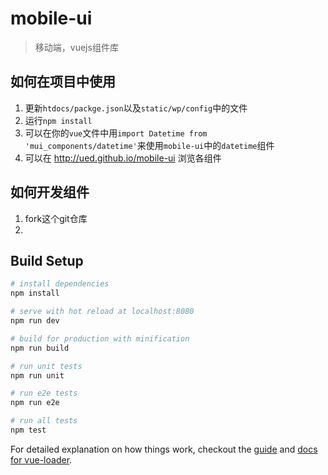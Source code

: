 # mobile-ui

> 移动端，vuejs组件库

## 如何在项目中使用

1. 更新`htdocs/packge.json`以及`static/wp/config`中的文件
2. 运行`npm install`
3. 可以在你的`vue`文件中用`import Datetime from 'mui_components/datetime'`来使用`mobile-ui`中的`datetime`组件
4. 可以在 http://ued.github.io/mobile-ui 浏览各组件

## 如何开发组件

1. fork这个git仓库
2.

## Build Setup

``` bash
# install dependencies
npm install

# serve with hot reload at localhost:8080
npm run dev

# build for production with minification
npm run build

# run unit tests
npm run unit

# run e2e tests
npm run e2e

# run all tests
npm test
```

For detailed explanation on how things work, checkout the [guide](https://github.com/vuejs-templates/webpack#vue-webpack-boilerplate) and [docs for vue-loader](http://vuejs.github.io/vue-loader).
